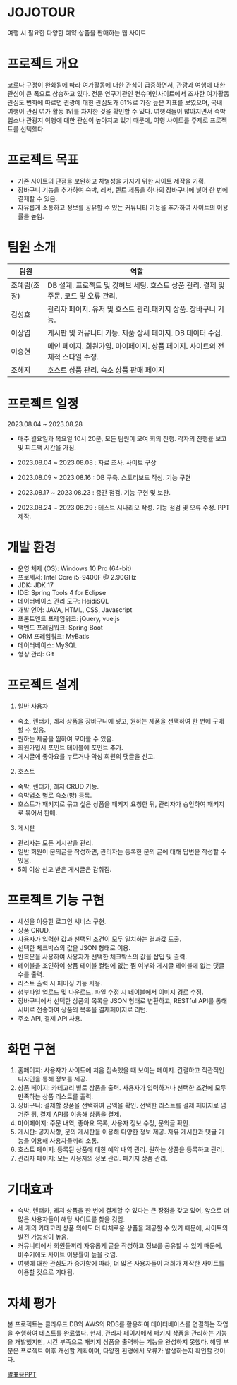 # JOJOTOUR

여행 시 필요한 다양한 예약 상품을 판매하는 웹 사이트



# 프로젝트 개요

코로나 규정이 완화됨에 따라 여가활동에 대한 관심이 급증하면서, 관광과 여행에 대한 관심이 큰 폭으로 상승하고 있다.
전문 연구기관인 컨슈머인사이트에서 조사한 여가활동 관심도 변화에 따르면 관광에 대한 관심도가 61%로 가장 높은 지표를 보였으며, 국내 여행이 관심 여가 활동 1위를 차지한 것을 확인할 수 있다.
여행객들이 많아지면서 숙박업소나 관광지 여행에 대한 관심이 높아지고 있기 때문에, 여행 사이트를 주제로 프로젝트를 선택했다.



# 프로젝트 목표

 - 기존 사이트의 단점을 보완하고 차별성을 가지기 위한 사이트 제작을 기획.
 - 장바구니 기능을 추가하여 숙박, 레저, 렌트 제품을 하나의 장바구니에 넣어 한 번에 결제할 수 있음.
 - 자유롭게 소통하고 정보를 공유할 수 있는 커뮤니티 기능을 추가하여 사이트의 이용률을 높임.



# 팀원 소개

| **팀원** | **역할** |
|---------------|---------------|
| 조예림(조장) | DB 설계. 프로젝트 및 깃허브 세팅. 호스트 상품 관리. 결제 및 주문. 코드 및 오류 관리. |
| 김성호 | 관리자 페이지. 유저 및 호스트 관리.패키지 상품. 장바구니 기능. |
| 이상엽 | 게시판 및 커뮤니티 기능. 제품 상세 페이지. DB 데이터 수집. |
| 이승현 | 메인 페이지. 회원가입. 마이페이지. 상품 페이지. 사이트의 전체적 스타일 수정. |
| 조혜지 | 호스트 상품 관리. 숙소 상품 판매 페이지 |



# 프로젝트 일정

2023.08.04 ~ 2023.08.28

 - 매주 월요일과 목요일 10시 20분, 모든 팀원이 모여 회의 진행. 각자의 진행률 보고 및 피드백 시간을 가짐.
   
 - 2023.08.04 ~ 2023.08.08 : 자료 조사. 사이트 구상
 - 2023.08.09 ~ 2023.08.16 : DB 구축. 스토리보드 작성. 기능 구현
 - 2023.08.17 ~ 2023.08.23 : 중간 점검. 기능 구현 및 보완.
 - 2023.08.24 ~ 2023.08.29 : 테스트 시나리오 작성. 기능 점검 및 오류 수정. PPT 제작.



# 개발 환경

- 운영 체제 (OS): Windows 10 Pro (64-bit)
- 프로세서: Intel Core i5-9400F @ 2.90GHz
- JDK: JDK 17
- IDE: Spring Tools 4 for Eclipse
- 데이터베이스 관리 도구: HeidiSQL
- 개발 언어: JAVA, HTML, CSS, Javascript
- 프론트엔드 프레임워크: jQuery, vue.js
- 백엔드 프레임워크: Spring Boot
- ORM 프레임워크: MyBatis
- 데이터베이스: MySQL
- 형상 관리: Git



# 프로젝트 설계

1. 일반 사용자 
  - 숙소, 렌터카, 레저 상품을 장바구니에 넣고, 원하는 제품을 선택하여 한 번에 구매할 수 있음.
  - 원하는 제품을 찜하여 모아볼 수 있음.
  - 회원가입시 포인트 테이블에 포인트 추가.
  - 게시글에 좋아요를 누르거나 악성 회원의 댓글을 신고. 
2. 호스트 
  - 숙박, 렌터카, 레저 CRUD 기능.
  - 숙박업소 별로 숙소(방) 등록.
  - 호스트가 패키지로 묶고 싶은 상품을 패키지 요청한 뒤, 관리자가 승인하여 패키지로 묶어서 판매.
3. 게시판
  - 관리자는 모든 게시판을 관리.
  - 일반 회원이 문의글을 작성하면, 관리자는 등록한 문의 글에 대해 답변을 작성할 수 있음.
  - 5회 이상 신고 받은 게시글은 감춰짐.



# 프로젝트 기능 구현

- 세션을 이용한 로그인 서비스 구현.
- 상품 CRUD.
- 사용자가 입력한 값과 선택된 조건이 모두 일치하는 결과값 도출.
- 선택한 체크박스의 값을 JSON 형태로 이용.
- 반복문을 사용하여 사용자가 선택한 체크박스의 값을 삽입 및 출력.
- 테이블을 조인하여 상품 테이블 컬럼에 없는 찜 여부와 게시글 테이블에 없는 댓글 수를 출력.
- 리스트 출력 시 페이징 기능 사용.
- 첨부파일 업로드 및 다운로드. 파일 수정 시 테이블에서 이미지 경로 수정.
- 장바구니에서 선택한 상품의 목록을 JSON 형태로 변환하고, RESTful API를 통해 서버로 전송하여 상품의 목록을 결제페이지로 리턴.
- 주소 API, 결제 API 사용.



# 화면 구현

1. 홈페이지: 사용자가 사이트에 처음 접속했을 때 보이는 페이지. 간결하고 직관적인 디자인을 통해 정보를 제공.
2. 상품 페이지: 카테고리 별로 상품을 출력. 사용자가 입력하거나 선택한 조건에 모두 만족하는 상품 리스트를 출력.
3. 장바구니: 결제할 상품을 선택하여 금액을 확인. 선택한 리스트를 결제 페이지로 넘겨준 뒤, 결제 API를 이용해 상품을 결제.
4. 마이페이지: 주문 내역, 좋아요 목록, 사용자 정보 수정, 문의글 확인.
5. 게시판: 공지사항, 문의 게시판을 이용해 다양한 정보 제공. 자유 게시판과 댓글 기능을 이용해 사용자들끼리 소통.
6. 호스트 페이지: 등록된 상품에 대한 예약 내역 관리. 원하는 상품을 등록하고 관리.
7. 관리자 페이지: 모든 사용자의 정보 관리. 패키지 상품 관리.



# 기대효과

- 숙박, 렌터카, 레저 상품을 한 번에 결제할 수 있다는 큰 장점을 갖고 있어, 앞으로 더 많은 사용자들이 해당 사이트를 찾을 것임.
- 세 개의 카테고리 상품 외에도 더 다채로운 상품을 제공할 수 있기 때문에, 사이트의 발전 가능성이 높음.
- 커뮤니티에서 회원들끼리 자유롭게 글을 작성하고 정보를 공유할 수 있기 때문에, 비수기에도 사이트 이용률이 높을 것임.
- 여행에 대한 관심도가 증가함에 따라, 더 많은 사용자들이 저희가 제작한 사이트를 이용할 것으로 기대됨.



# 자체 평가

본 프로젝트는 클라우드 DB와 AWS의 RDS를 활용하여 데이터베이스를 연결하는 작업을 수행하여 테스트를 완료했다.
현재, 관리자 페이지에서 패키지 상품을 관리하는 기능을 개발했지만, 시간 부족으로 패키지 상품을 출력하는 기능을 완성하지 못했다.
해당 부분은 프로젝트 이후 개선할 계획이며, 다양한 환경에서 오류가 발생하는지 확인할 것이다.




[발표용PPT](https://github.com/lim997/jojoTour/blob/main/%EC%A1%B0%EC%A1%B0%ED%88%AC%EC%96%B4_ppt.pdf)
